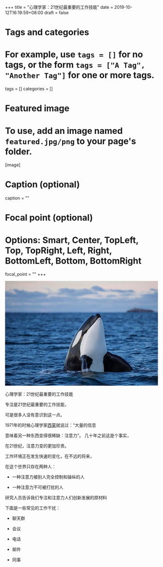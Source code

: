 +++
title = "心理学家：21世纪最重要的工作技能"
date = 2019-10-12T16:19:59+08:00
draft = false

# Tags and categories
# For example, use `tags = []` for no tags, or the form `tags = ["A Tag", "Another Tag"]` for one or more tags.
tags = []
categories = []

# Featured image
# To use, add an image named `featured.jpg/png` to your page's folder. 
[image]
  # Caption (optional)
  caption = ""

  # Focal point (optional)
  # Options: Smart, Center, TopLeft, Top, TopRight, Left, Right, BottomLeft, Bottom, BottomRight
  focal_point = ""
+++

![](./orca.jpg)

心理学家：21世纪最重要的工作技能

专注是21世纪最重要的工作技能，

可是很多人没有意识到这一点。

1971年的时候心理学家[西蒙](https://www0.gsb.columbia.edu/mygsb/faculty/research/pubfiles/5625/dessein_rational.pdf)就说过：“大量的信息

意味着另一种东西变得很稀缺：注意力”。 几十年之前这是个事实，

在21世纪，注意力变的更加珍贵。

工作环境正在发生快速的变化，在不远的将来，

在这个世界只存在两种人：

- 一种注意力被别人完全控制和操纵的人

- 一种注意力不可被打扰的人

研究人员告诉我们专注和注意力人们创新发展的原材料

下面是一些常见的工作干扰：

- 聊天群

- 会议

- 电话

- 邮件

- 同事

